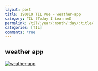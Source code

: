 ```yaml
---
layout: post
title: 190919 TIL Vue - weather-app
category: TIL (Today I Learned)
permalink: /til/:year/:month/:day/:title/
categories: [TIL]
comments: true
---
```


## **weather app**

[![weather-app](http://img.youtube.com/vi/cWSu4jfim0Q/0.jpg)](http://www.youtube.com/watch?v=cWSu4jfim0Q "weather-app")
